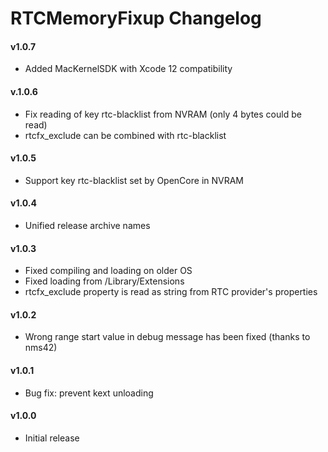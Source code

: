 RTCMemoryFixup Changelog
============================
#### v1.0.7
- Added MacKernelSDK with Xcode 12 compatibility

#### v.1.0.6
- Fix reading of key rtc-blacklist from NVRAM (only 4 bytes could be read)
- rtcfx_exclude can be combined with rtc-blacklist

#### v1.0.5
- Support key rtc-blacklist set by OpenCore in NVRAM

#### v1.0.4
- Unified release archive names

#### v1.0.3
- Fixed compiling and loading on older OS
- Fixed loading from /Library/Extensions
- rtcfx_exclude property is read as string from RTC provider's properties

#### v1.0.2
- Wrong range start value in debug message has been fixed (thanks to nms42)

#### v1.0.1
- Bug fix: prevent kext unloading 

#### v1.0.0
- Initial release
